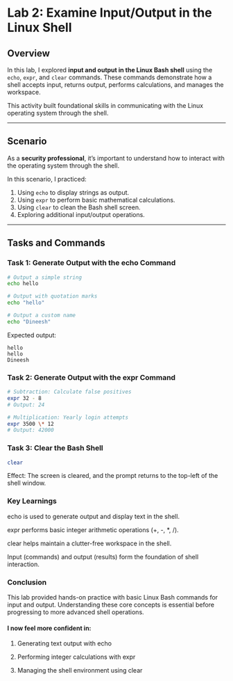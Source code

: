 # Lab 2: Examine Input/Output in the Linux Shell

## Overview
In this lab, I explored **input and output in the Linux Bash shell** using the `echo`, `expr`, and `clear` commands. These commands demonstrate how a shell accepts input, returns output, performs calculations, and manages the workspace.  

This activity built foundational skills in communicating with the Linux operating system through the shell.

---

## Scenario
As a **security professional**, it’s important to understand how to interact with the operating system through the shell.  

In this scenario, I practiced:  
1. Using `echo` to display strings as output.  
2. Using `expr` to perform basic mathematical calculations.  
3. Using `clear` to clean the Bash shell screen.  
4. Exploring additional input/output operations.  

---

## Tasks and Commands

### Task 1: Generate Output with the echo Command
```bash
# Output a simple string
echo hello

# Output with quotation marks
echo "hello"

# Output a custom name
echo "Dineesh"
```
Expected output:
```nginx
hello
hello
Dineesh
```


### Task 2: Generate Output with the expr Command
```bash
# Subtraction: Calculate false positives
expr 32 - 8
# Output: 24

# Multiplication: Yearly login attempts
expr 3500 \* 12
# Output: 42000
```


### Task 3: Clear the Bash Shell
```bash
clear
```
Effect: The screen is cleared, and the prompt returns to the top-left of the shell window.


### Key Learnings

echo is used to generate output and display text in the shell.

expr performs basic integer arithmetic operations (+, -, *, /).

clear helps maintain a clutter-free workspace in the shell.

Input (commands) and output (results) form the foundation of shell interaction.

### Conclusion

 This lab provided hands-on practice with basic Linux Bash commands for input and output. Understanding these core concepts is essential before progressing to more advanced shell operations.

#### I now feel more confident in:

1. Generating text output with echo

2. Performing integer calculations with expr

3. Managing the shell environment using clear
